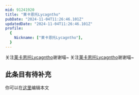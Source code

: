 ```yaml
---
mid: 91241920
title: "莱卡恩托Lycagntho"
pubDate: "2024-11-04T11:26:46.101Z"
updatedDate: "2024-11-04T11:26:46.101Z"
profile:
  {
    Nickname: ["莱卡恩托Lycagntho"],
  }
---
```


关注[莱卡恩托Lycagntho](https://space.bilibili.com/91241920)谢谢喵~ 关注[莱卡恩托Lycagntho](https://space.bilibili.com/91241920)谢谢喵~

## 此条目有待补充
你可以在[这里](https://github.com/Yuhanawa/VTuber.ICU-Content/edit/master/v/莱卡恩托Lycagntho/index.md)编辑本文
